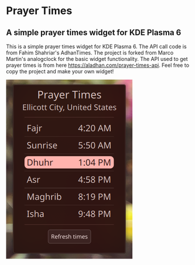 # Prayer Times
## A simple prayer times widget for KDE Plasma 6

This is a simple prayer times widget for KDE Plasma 6. The API call code is from Fahim Shahriar's AdhanTimes. The project is forked from Marco Martin's analogclock for the basic widget functionality. The API used to get prayer times is from here https://aladhan.com/prayer-times-api. Feel free to copy the project and make your own widget!

![Prayer Times Widget](prayer-times-widget.png)
